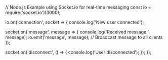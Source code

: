 // Node.js Example using Socket.io for real-time messaging
const io = require('socket.io')(3000);

io.on('connection', socket => {
  console.log('New user connected');
  
  socket.on('message', message => {
    console.log('Received message:', message);
    io.emit('message', message); // Broadcast message to all clients
  });
  
  socket.on('disconnect', () => {
    console.log('User disconnected');
  });
});
